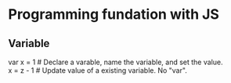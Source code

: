 # Programming fundation with JS
## Variable
  var x = 1 # Declare a varable, name the variable, and set the value.  
  x = z - 1 # Update value of a existing variable. No "var".

